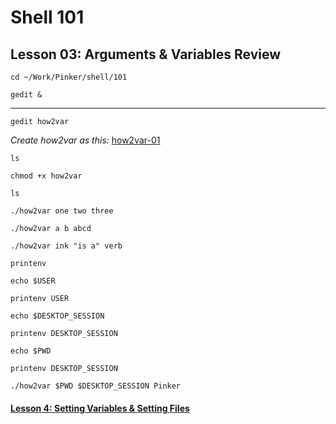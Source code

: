 # Shell 101
## Lesson 03: Arguments & Variables Review

`cd ~/Work/Pinker/shell/101`

`gedit &`

___

`gedit how2var`

*Create how2var as this:* [how2var-01](https://github.com/inkVerb/pinker/blob/master/101-shell/how2var-01)

`ls`

`chmod +x how2var`

`ls`

`./how2var one two three`

`./how2var a b abcd`

`./how2var ink "is a" verb`

`printenv`

`echo $USER`

`printenv USER`

`echo $DESKTOP_SESSION`

`printenv DESKTOP_SESSION`

`echo $PWD`

`printenv DESKTOP_SESSION`

`./how2var $PWD $DESKTOP_SESSION Pinker`

#### [Lesson 4: Setting Variables & Setting Files](https://github.com/inkVerb/pinker/blob/master/101-shell/Lesson-04.md)
